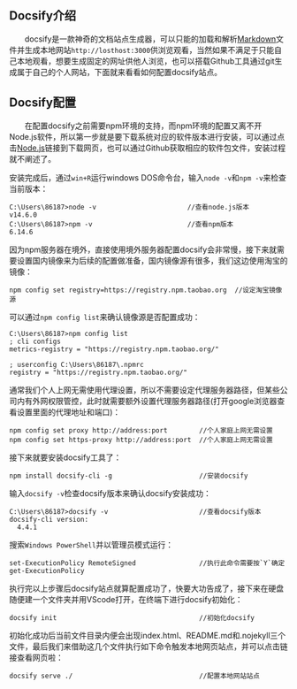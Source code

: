 ## Docsify介绍

&emsp;&emsp;docsify是一款神奇的文档站点生成器，可以只能的加载和解析[Markdown](/docs/other/markdown.md)文件并生成本地网站`http://losthost:3000`供浏览观看，当然如果不满足于只能自己本地观看，想要生成固定的网址供他人浏览，也可以搭载Github工具通过git生成属于自己的个人网站，下面就来看看如何配置docsify站点。

## Docsify配置

&emsp;&emsp;在配置docsify之前需要npm环境的支持，而npm环境的配置又离不开Node.js软件，所以第一步就是要下载系统对应的软件版本进行安装，可以通过点击[Node.js](http://nodejs.cn/download/)链接到下载网页，也可以通过Github获取相应的软件包文件，安装过程就不阐述了。

安装完成后，通过`win+R`运行windows DOS命令台，输入`node -v`和`npm -v`来检查当前版本：

```shell
C:\Users\86187>node -v                       //查看node.js版本
v14.6.0
C:\Users\86187>npm -v                        //查看npm版本
6.14.6
```

因为npm服务器在境外，直接使用境外服务器配置docsify会非常慢，接下来就需要设置国内镜像来为后续的配置做准备，国内镜像源有很多，我们这边使用淘宝的镜像：

```shell
npm config set registry=https://registry.npm.taobao.org  //设定淘宝镜像源
```

可以通过`npm config list`来确认镜像源是否配置成功：

```shell
C:\Users\86187>npm config list
; cli configs
metrics-registry = "https://registry.npm.taobao.org/"

; userconfig C:\Users\86187\.npmrc
registry = "https://registry.npm.taobao.org/"
```

通常我们个人上网无需使用代理设置，所以不需要设定代理服务器路径，但某些公司内有外网权限管控，此时就需要额外设置代理服务器路径(打开google浏览器查看设置里面的代理地址和端口)：

```shell
npm config set proxy http://address:port        //个人家庭上网无需设置
npm config set https-proxy http://address:port  //个人家庭上网无需设置
```

接下来就要安装docsify工具了：

```shell
npm install docsify-cli -g                      //安装docsify
```

输入`docsify -v`检查docsify版本来确认docsify安装成功：

```shell
C:\Users\86187>docsify -v                       //查看docsify版本
docsify-cli version:
  4.4.1
```

搜索`Windows PowerShell`并以管理员模式运行：

```shell
set-ExecutionPolicy RemoteSigned                //执行此命令需要按`Y`确定
get-ExecutionPolicy 
```

执行完以上步骤后docsify站点就算配置成功了，快要大功告成了，接下来在硬盘随便建一个文件夹并用VScode打开，在终端下进行docsify初始化：

```shell
docsify init                                    //初始化docsify
```

初始化成功后当前文件目录内便会出现index.html、README.md和.nojekyll三个文件，最后我们来借助这几个文件执行如下命令触发本地网页站点，并可以点击链接查看网页啦：

```shell
docsify serve ./                                //配置本地网站站点
```

